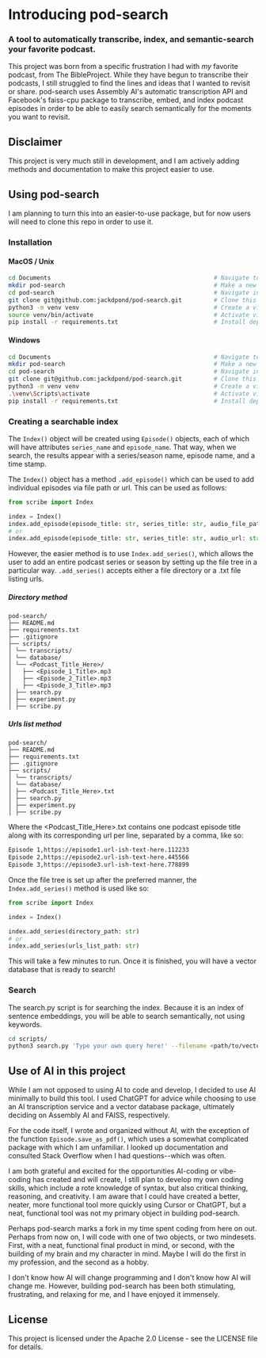 # Introducing pod-search
### A tool to automatically transcribe, index, and semantic-search your favorite podcast.
This project was born from a specific frustration I had with *my* favorite podcast, from The BibleProject. While they have begun to transcribe their podcasts, I still struggled to find the lines and ideas that I wanted to revisit or share. pod-search uses Assembly AI's automatic transcription API and Facebook's faiss-cpu package to transcribe, embed, and index podcast episodes in order to be able to easily search semantically for the moments you want to revisit.

## Disclaimer
This project is very much still in development, and I am actively adding methods and documentation to make this project easier to use.

## Using pod-search
I am planning to turn this into an easier-to-use package, but for now users will need to clone this repo in order to use it.
### Installation
#### MacOS / Unix
```bash
cd Documents                                              # Navigate to Documents folder
mkdir pod-search                                          # Make a new folder called WordTree_Game
cd pod-search                                             # Navigate into the new folder
git clone git@github.com:jackdpond/pod-search.git         # Clone this git repository
python3 -m venv venv                                      # Create a virtual environment
source venv/bin/activate                                  # Activate virtual environment
pip install -r requirements.txt                           # Install dependencies
```
#### Windows
```bash
cd Documents                                              # Navigate to Documents folder
mkdir pod-search                                          # Make a new folder called WordTree_Game
cd pod-search                                             # Navigate into the new folder
git clone git@github.com:jackdpond/pod-search.git         # Clone this git repository
python3 -m venv venv                                      # Create a virtual environment
.\venv\Scripts\activate                                   # Activate virtual environment
pip install -r requirements.txt                           # Install dependencies
```
### Creating a searchable index
The `Index()` object will be created using `Episode()` objects, each of which will have attributes `series_name` and `episode_name`. That way, when we search, the results appear with a series/season name, episode name, and a time stamp.

The `Index()` object has a method `.add_episode()` which can be used to add individual episodes via file path or url. This can be used as follows:
```python
from scribe import Index

index = Index()
index.add_episode(episode_title: str, series_title: str, audio_file_path: str)
# or
index.add_episode(episode_title: str, series_title: str, audio_url: str)
```

However, the easier method is to use `Index.add_series()`, which allows the user to add an entire podcast series or season by setting up the file tree in a particular way. `.add_series()` accepts either a file directory or a .txt file listing urls.
##### Directory method
```
pod-search/
├── README.md
├── requirements.txt
├── .gitignore
├── scripts/
│ └── transcripts/
│ └── database/
│ └── <Podcast_Title_Here>/
│   ├── <Episode_1_Title>.mp3
│   ├── <Episode_2_Title>.mp3
│   ├── <Episode_3_Title>.mp3
│ ├── search.py
│ ├── experiment.py
│ ├── scribe.py
```

##### Urls list method
```
pod-search/
├── README.md
├── requirements.txt
├── .gitignore
├── scripts/
│ └── transcripts/
│ └── database/
│ ├── <Podcast_Title_Here>.txt
│ ├── search.py
│ ├── experiment.py
│ ├── scribe.py
```
Where the <Podcast_Title_Here>.txt contains one podcast episode title along with its corresponding url per line, separated by a comma, like so:
```txt
Episode 1,https://episode1.url-ish-text-here.112233
Episode 2,https://episode2.url-ish-text-here.445566
Episode 3,https://episode3.url-ish-text-here.778899
```

Once the file tree is set up after the preferred manner, the `Index.add_series()` method is used like so:
```python
from scribe import Index

index = Index()

index.add_series(directory_path: str)
# or
index.add_series(urls_list_path: str)
```
This will take a few minutes to run. Once it is finished, you will have a vector database that is ready to search!

### Search
The search.py script is for searching the index. Because it is an index of sentence embeddings, you will be able to search semantically, not using keywords.

```bash
cd scripts/
python3 search.py 'Type your own query here!' --filename <path/to/vector/database> --k-nearest-neighbors <how many results to display>
```

## Use of AI in this project
While I am not opposed to using AI to code and develop, I decided to use AI minimally to build this tool. I used ChatGPT for advice while choosing to use an AI transcription service and a vector database package, ultimately deciding on Assembly AI and FAISS, respectively.

For the code itself, I wrote and organized without AI, with the exception of the function `Episode.save_as_pdf()`, which uses a somewhat complicated package with which I am unfamiliar. I looked up documentation and consulted Stack Overflow when I had questions--which was often.

I am both grateful and excited for the opportunities AI-coding or vibe-coding has created and will create, I still plan to develop my own coding skills, which include a rote knowledge of syntax, but also critical thinking, reasoning, and creativity. I am aware that I could have created a better, neater, more functional tool more quickly using Cursor or ChatGPT, but a neat, functional tool was not my primary object in building pod-search. 

Perhaps pod-search marks a fork in my time spent coding from here on out. Perhaps from now on, I will code with one of two objects, or two mindesets. First, with a neat, functional final product in mind, or second, with the building of my brain and my character in mind. Maybe I will do the first in my profession, and the second as a hobby. 

I don't know how AI will change programming and I don't know how AI will change me. However, building pod-search has been both stimulating, frustrating, and relaxing for me, and I have enjoyed it immensely. 

## License
This project is licensed under the Apache 2.0 License - see the LICENSE file for details.



